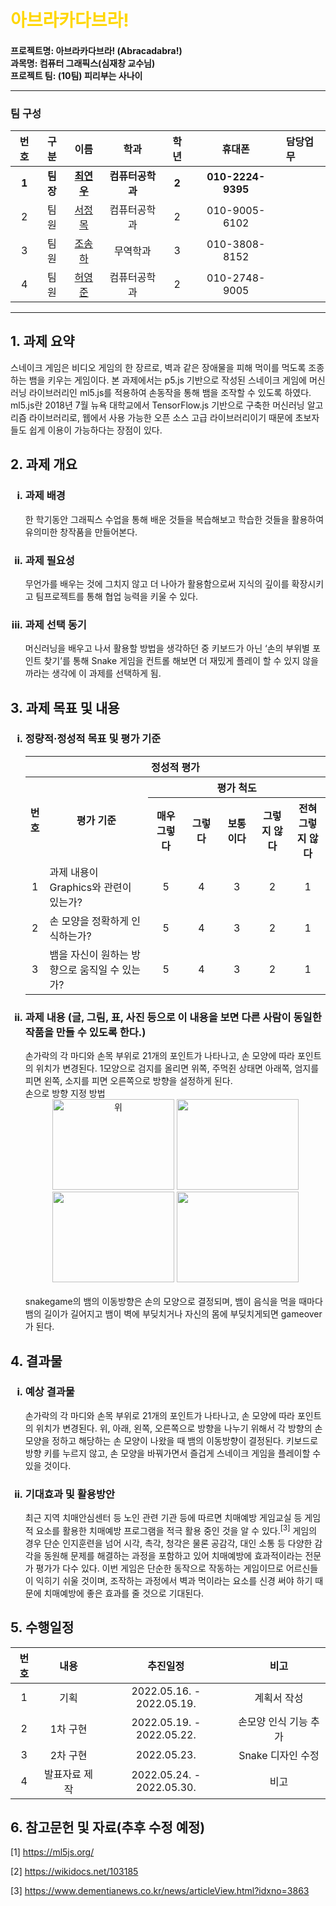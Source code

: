# <span style="color:gold">아브라카다브라!</span>
#### 프로젝트명: 아브라카다브라! (Abracadabra!)<br/>과목명: 컴퓨터 그래픽스(심재창 교수님)<br/>프로젝트 팀: (10팀) 피리부는 사나이<hr/>
### 팀 구성
|   번호   |   구분  |                   이름                  |      학과     |   학년  |      휴대폰     |   담당업무   |
|:-------:|:------:|:---------------------------------------:|:--------------:|:------:|:---------------:|:------------|
|  **1**  | **팀장**|**[최연우](https://github.com/wafla)**    |**컴퓨터공학과**|  **2** |**010-2224-9395**|             |
|    2    |   팀원  | [서정목](https://github.com/SeoJeongmok) |  컴퓨터공학과  |   2    |  010-9005-6102  |             |
|    3    |   팀원  | [조송하](https://github.com/Song-haJo)   |    무역학과    |   3    |  010-3808-8152  |             |
|    4    |   팀원  | [허영준](https://github.com/telecom9005) |  컴퓨터공학과  |   2    |  010-2748-9005  |             |
<hr/>

## 1. 과제 요약
스네이크 게임은 비디오 게임의 한 장르로, 벽과 같은 장애물을 피해 먹이를 먹도록 조종하는 뱀을 키우는 게임이다. 본 과제에서는 p5.js 기반으로 작성된 스네이크 게임에 머신러닝 라이브러리인 ml5.js를 적용하여 손동작을 통해 뱀을 조작할 수 있도록 하였다. ml5.js란 2018년 7월 뉴욕 대학교에서 TensorFlow.js 기반으로 구축한 머신러닝 알고리즘 라이브러리로, 웹에서 사용 가능한 오픈 소스 고급 라이브러리이기 때문에 초보자들도 쉽게 이용이 가능하다는 장점이 있다.
## 2. 과제 개요
<ol type="i">
    <h3><li>과제 배경</li></h3>
    한 학기동안 그래픽스 수업을 통해 배운 것들을 복습해보고 학습한 것들을 활용하여 유의미한 창작품을 만들어본다.
    <h3><li>과제 필요성</li></h3>
    무언가를 배우는 것에 그치지 않고 더 나아가 활용함으로써 지식의 깊이를 확장시키고 팀프로젝트를 통해 협업 능력을 키울 수 있다.
    <h3><li>과제 선택 동기</li></h3>
    머신러닝을 배우고 나서 활용할 방법을 생각하던 중 키보드가 아닌 ‘손의 부위별 포인트 찾기’를 통해 Snake 게임을 컨트롤 해보면 더 재밌게 플레이 할 수 있지 않을까라는 생각에 이 과제를 선택하게 됨.
</ol>

## 3. 과제 목표 및 내용
<ol type="i">
    <h3><li>정량적·정성적 목표 및 평가 기준</li></h3>
    <table>
        <thead>
            <tr>
                <th colspan="7">정성적 평가</th>
            </tr>
        </thead>
        <tbody>
            <tr>
                <th rowspan="2">번호</th>
                <th rowspan="2" width="400px">평가 기준</th>
                <th colspan="5">평가 척도</th>
            </tr>
            <tr>
                <th width="120px">매우 그렇다</th>
                <th width="120px">그렇다</th>
                <th width="120px">보통이다</th>
                <th width="120px">그렇지 않다</th>
                <th width="120px">전혀 그렇지 않다</th>
            </tr>
            <tr>
                <td align="center">1</td>
                <td>과제 내용이 Graphics와 관련이 있는가?</td>
                <td align="center">5</td>
                <td align="center">4</td>
                <td align="center">3</td>
                <td align="center">2</td>
                <td align="center">1</td>
            </tr>
            <tr>
                <td align="center">2</td>
                <td>손 모양을 정확하게 인식하는가?</td>
                <td align="center">5</td>
                <td align="center">4</td>
                <td align="center">3</td>
                <td align="center">2</td>
                <td align="center">1</td>
            </tr>
            <tr>
                <td align="center">3</td>
                <td>뱀을 자신이 원하는 방향으로 움직일 수 있는가?</td>
                <td align="center">5</td>
                <td align="center">4</td>
                <td align="center">3</td>
                <td align="center">2</td>
                <td align="center">1</td>
            </tr>
        </tbody>
    </table>
    <h3><li>과제 내용 (글, 그림, 표, 사진 등으로 이 내용을 보면 다른 사람이 동일한 작품을 만들 수 있도록 한다.)</li></h3>
    손가락의 각 마디와 손목 부위로 21개의 포인트가 나타나고, 손 모양에 따라 포인트의 위치가 변경된다.
    1모양으로 검지를 올리면 위쪽, 주먹쥔 상태면 아래쪽, 엄지를 피면 왼쪽, 소지를 피면 오른쪽으로 방향을 설정하게 된다.<br/>
    손으로 방향 지정 방법<br/>
    <div align="center">
    <img width="195px" height="145px" src="https://user-images.githubusercontent.com/102509603/169253224-041bb900-0f92-46f3-b136-f3b2bfdd0028.png" alt="위"/>
    <img width="195px" height="145px" src="https://user-images.githubusercontent.com/102509603/169255285-7e919de5-c45b-429d-b871-0572356d6b34.png"/>
    <img width="195px" height="145px" src="https://user-images.githubusercontent.com/102509603/169256106-72e3e64a-77e8-4a1e-9f6a-e8fb9a3dccac.png"/>
    <img width="195px" height="145px" src="https://user-images.githubusercontent.com/102509603/169256768-f8b3ccb0-2155-40ee-925c-81be35ec8ec4.png"/>
    </div>
    <div align="center">
    </div>
        <br/>
    snakegame의 뱀의 이동방향은 손의 모양으로 결정되며, 뱀이 음식을 먹을 때마다 뱀의 길이가 길어지고 뱀이 벽에 부딪치거나 자신의 몸에 부딪치게되면 gameover가 된다.
</ol>

## 4. 결과물
<ol type="i">
    <h3><li>예상 결과물</li></h3>
    손가락의 각 마디와 손목 부위로 21개의 포인트가 나타나고, 손 모양에 따라 포인트의 위치가 변경된다.
    위, 아래, 왼쪽, 오른쪽으로 방향을 나누기 위해서 각 방향의 손 모양을 정하고 해당하는 손 모양이 나왔을 때
    뱀의 이동방향이 결정된다.
    키보드로 방향 키를 누르지 않고, 손 모양을 바꿔가면서 즐겁게 스네이크 게임을 플레이할 수 있을 것이다.
    <h3><li>기대효과 및 활용방안</li></h3>
    최근 지역 치매안심센터 등 노인 관련 기관 등에 따르면 치매예방 게임교실 등 게임적 요소를 활용한 치매예방 프로그램을 적극 활용 중인 것을 알 수 있다.<sup>[3]</sup>
    게임의 경우 단순 인지훈련을 넘어 시각, 촉각, 청각은 물론 공감각, 대인 소통 등 다양한 감각을 동원해 문제를 해결하는 과정을 포함하고 있어
    치매예방에 효과적이라는 전문가 평가가 다수 있다.
    이번 게임은 단순한 동작으로 작동하는 게임이므로 어르신들이 익히기 쉬울 것이며, 조작하는 과정에서 벽과 먹이라는 요소를 신경 써야 하기 때문에 치매예방에 좋은 효과를 줄 것으로 기대된다.
</ol>

## 5. 수행일정
|  번호 |      내용      |            추진일정           |     비고    |
|:----:|:--------------:|:----------------------------:|:----------:|
|   1  |       기획     |   2022.05.16. - 2022.05.19.  |   계획서 작성   |
|   2  |     1차 구현    |   2022.05.19. - 2022.05.22.  |  손모양 인식 기능 추가  |
|   3  |     2차 구현    |         2022.05.23.          |  Snake 디자인 수정  |
|   4  |  발표자료 제작  |   2022.05.24. - 2022.05.30.  |     비고    |

## 6. 참고문헌 및 자료(추후 수정 예정)
[1] https://ml5js.org/

[2] https://wikidocs.net/103185

[3] https://www.dementianews.co.kr/news/articleView.html?idxno=3863

